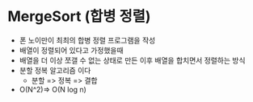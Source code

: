 # MergeSort (합병 정렬)
* 폰 노이만이 최최의 합병 정렬 프로그램을 작성
* 배열이 정렬되어 있다고 가정했을때
* 배열을 더 이상 쪼갤 수 없는 상태로 만든 이후 배열을 합치면서 정렬하는 방식
* 분할 정복 알고리즘 이다
    * 분할 => 정복 => 결합
* O(N^2)=> O(N log n)


